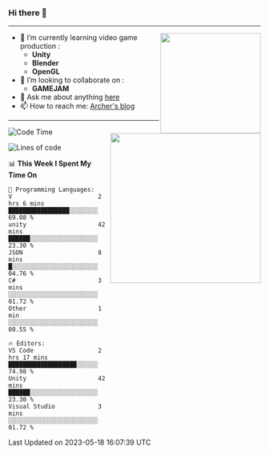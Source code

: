 ### Hi there 👋
---
<!--
**Archer-du/Archer-du** is a ✨ _special_ ✨ repository because its `README.md` (this file) appears on your GitHub profile.

Here are some ideas to get you started:

- 🔭 I’m currently working on ...
- 🌱 I’m currently learning ...
- 👯 I’m looking to collaborate on ...
- 🤔 I’m looking for help with ...
- 💬 Ask me about ...
- 📫 How to reach me: ...
- 😄 Pronouns: ...
- ⚡ Fun fact: ...
-->
<img align="right" height="200" src="https://github-readme-stats.vercel.app/api?username=Archer-du&show_icons=true&theme=radical&count_private=true&include_all_commits=true">

- 🌱 I’m currently learning video game production : 
  -  **Unity** 
  -  **Blender** 
  -  **OpenGL**
- 👯 I’m looking to collaborate on : 
  -  **GAMEJAM**
- 💬 Ask me about anything [here](https://github.com/Archer-du/Archer-du/issues)
- 📫 How to reach me: [Archer's blog](https://www.archer-du.top/)

---

<img align="right" height="300" src="https://github-readme-stats.vercel.app/api/top-langs/?username=Archer-du&theme=radical">

<!--START_SECTION:waka-->
![Code Time](http://img.shields.io/badge/Code%20Time-0%20secs-blue)

![Lines of code](https://img.shields.io/badge/From%20Hello%20World%20I%27ve%20Written-787.4%20thousand%20lines%20of%20code-blue)

📊 **This Week I Spent My Time On** 

```text
💬 Programming Languages: 
V                        2 hrs 6 mins        █████████████████░░░░░░░░   69.08 % 
unity                    42 mins             ██████░░░░░░░░░░░░░░░░░░░   23.30 % 
JSON                     8 mins              █░░░░░░░░░░░░░░░░░░░░░░░░   04.76 % 
C#                       3 mins              ░░░░░░░░░░░░░░░░░░░░░░░░░   01.72 % 
Other                    1 min               ░░░░░░░░░░░░░░░░░░░░░░░░░   00.55 % 

🔥 Editors: 
VS Code                  2 hrs 17 mins       ███████████████████░░░░░░   74.98 % 
Unity                    42 mins             ██████░░░░░░░░░░░░░░░░░░░   23.30 % 
Visual Studio            3 mins              ░░░░░░░░░░░░░░░░░░░░░░░░░   01.72 % 
```


 Last Updated on 2023-05-18 16:07:39 UTC
<!--END_SECTION:waka-->
